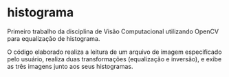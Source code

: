 # histograma
Primeiro trabalho da disciplina de Visão Computacional utilizando OpenCV para equalização de histograma.

O código elaborado realiza a leitura de um arquivo de imagem especificado pelo usuário, realiza duas transformações (equalização e inversão), e exibe as três imagens junto aos seus histogramas.